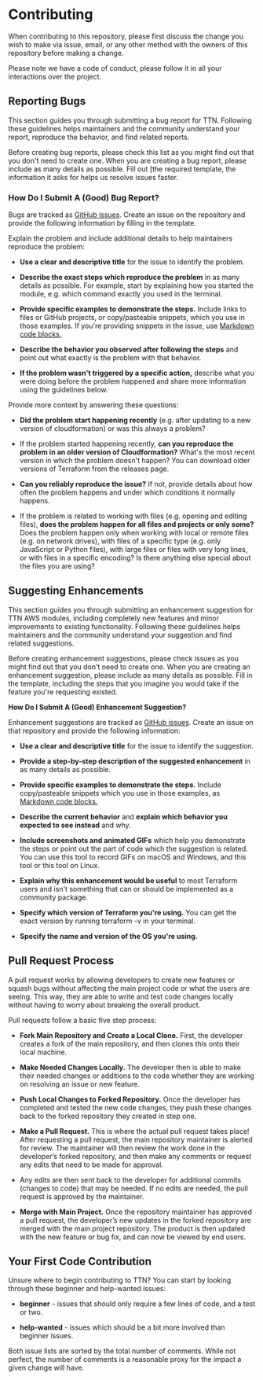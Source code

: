 # Contributing

When contributing to this repository, please first discuss the change you wish to make via issue, email, or any other method with the owners of this repository before making a change.

Please note we have a code of conduct, please follow it in all your interactions over the project.

## Reporting Bugs

This section guides you through submitting a bug report for TTN. Following these guidelines helps maintainers and the community understand your report, reproduce the behavior, and find related reports.

Before creating bug reports, please check this list as you might find out that you don't need to create one. When you are creating a bug report, please include as many details as possible. Fill out [the required template, the information it asks for helps us resolve issues faster.

### **How Do I Submit A (Good) Bug Report?**

Bugs are tracked as [GitHub issues](../GitHubissues). Create an issue on the repository and provide the following information by filling in the template.

Explain the problem and include additional details to help maintainers reproduce the problem:

   + **Use a clear and descriptive title** for the issue to identify the problem.

   + **Describe the exact steps which reproduce the problem** in as many details as possible. For example, start by explaining how you started the module, e.g. which command exactly you used in the terminal.

   + **Provide specific examples to demonstrate the steps.** Include links to files or GitHub projects, or copy/pasteable snippets, which you use in those examples. If you're providing snippets in the issue, use [Markdown code blocks.](../Markdowncodeblocks) 

   + **Describe the behavior you observed after following the steps** and point out what exactly is the problem with that behavior.

   + **If the problem wasn't triggered by a specific action,** describe what you were doing before the problem happened and share more information using the guidelines below.

Provide more context by answering these questions:   

  + **Did the problem start happening recently** (e.g. after updating to a new version of cloudformation) or was this always a problem?

   + If the problem started happening recently, **can you reproduce the problem in an older version of Cloudformation?** What's the most recent version in which the problem doesn't happen? You can download older versions of Terraform from the releases page.

   + **Can you reliably reproduce the issue?** If not, provide details about how often the problem happens and under which conditions it normally happens.

   + If the problem is related to working with files (e.g. opening and editing files), **does the problem happen for all files and projects or only some?** Does the problem happen only when working with local or remote files (e.g. on network drives), with files of a specific type (e.g. only JavaScript or Python files), with large files or files with very long lines, or with files in a specific encoding? Is there anything else special about the files you are using?

## Suggesting Enhancements

This section guides you through submitting an enhancement suggestion for TTN AWS modules, including completely new features and minor improvements to existing functionality. Following these guidelines helps maintainers and the community understand your suggestion and find related suggestions.

Before creating enhancement suggestions, please check issues as you might find out that you don't need to create one. When you are creating an enhancement suggestion, please include as many details as possible. Fill in the template, including the steps that you imagine you would take if the feature you're requesting existed.


**How Do I Submit A (Good) Enhancement Suggestion?**

Enhancement suggestions are tracked as [GitHub issues](../GitHubissues). Create an issue on that repository and provide the following information:

  
   + **Use a clear and descriptive title** for the issue to identify the suggestion.

   + **Provide a step-by-step description of the suggested enhancement** in as many details as possible.

   + **Provide specific examples to demonstrate the steps.** Include copy/pasteable snippets which you use in those examples, as [Markdown code blocks.](../Markdowncodeblocks)

   + **Describe the current behavior** and **explain which behavior you expected to see instead** and why.

   + **Include screenshots and animated GIFs** which help you demonstrate the steps or point out the part of code which the suggestion is related. You can use this tool to record GIFs on macOS and Windows, and this tool or this tool on Linux.

   + **Explain why this enhancement would be useful** to most Terraform users and isn't something that can or should be implemented as a community package.

   + **Specify which version of Terraform you're using.** You can get the exact version by running terraform -v in your terminal.

   + **Specify the name and version of the OS you're using.**

## Pull Request Process

A pull request works by allowing developers to create new features or squash bugs without affecting the main project code or what the users are seeing. This way, they are able to write and test code changes locally without having to worry about breaking the overall product.

Pull requests follow a basic five step process:

   
   + **Fork Main Repository and Create a Local Clone.** First, the developer creates a fork of the main repository, and then clones this onto their local machine.

   + **Make Needed Changes Locally.** The developer then is able to make their needed changes or additions to the code whether they are working on resolving an issue or new feature.

   + **Push Local Changes to Forked Repository.** Once the developer has completed and tested the new code changes, they push these changes back to the forked repository they created in step one.

   + **Make a Pull Request.** This is where the actual pull request takes place! After requesting a pull request, the main repository maintainer is alerted for review. The maintainer will then review the work done in the developer’s forked repository, and then make any comments or request any edits that need to be made for approval.

   + Any edits are then sent back to the developer for additional commits (changes to code) that may be needed.
    If no edits are needed, the pull request is approved by the maintainer.

   + **Merge with Main Project.** Once the repository maintainer has approved a pull request, the developer’s new updates in the forked repository are merged with the main project repository. The product is then updated with the new feature or bug fix, and can now be viewed by end users.

## Your First Code Contribution

Unsure where to begin contributing to TTN? You can start by looking through these beginner and help-wanted issues:


   + **beginner** - issues that should only require a few lines of code, and a test or two.

   + **help-wanted** - issues which should be a bit more involved than beginner issues.

Both issue lists are sorted by the total number of comments. While not perfect, the number of comments is a reasonable proxy for the impact a given change will have.
